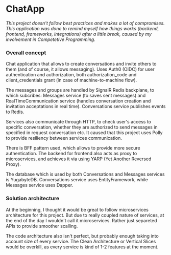 # ChatApp

<i>This project doesn't follow best practices and makes a lot of compromises. This application was done to remind myself how things works (backend, frontend, frameworks, integrations) after a little break, caused by my involvement in Competetive Programming.</i>

<h3>Overall concept</h3>
Chat application that allows to create conversations and invite others to them (and of course, it allows messaging). Uses Auth0 (OIDC) for user authentication and authorization, both authorization_code and client_credentials grant (in case of machine-to-machine flow).

The messages and groups are handled by SignalR Redis backplane, to which subcribes: Messages service (to saves sent messages) and RealTimeCommunication service (handles conversation creation and invitation acceptations in real time). Conversations service publishes events to Redis.

Services also communicate through HTTP, to check user's access to specific conversation, whether they are authorized to send messages in specified in request conversation etc. It caused that this project uses Polly to provide resiliency between services communication.

There is BFF pattern used, which allows to provide more secure authentication. The backend for frontend also acts as proxy to microservices, and achieves it via using YARP (Yet Another Reversed Proxy).

The database which is used by both Conversations and Messages services is YugabyteDB. Conversations service uses EntityFramework, while Messages service uses Dapper.

<h3>Solution architecture</h3>
At the beginning, I thought it would be great to follow microservices architecture for this project. But due to really coupled nature of services, at the end of the day I wouldn't call it microservices. Rather just separeted APIs to provide smoother scalling.

The code architecture also isn't perfect, but probably enough taking into account size of every service. The Clean Architecture or Vertical Slices would be overkill, as every service is kind of 1-2 features at the moment.
